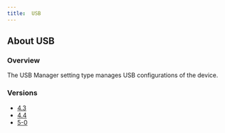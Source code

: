 ```yaml
---
title:  USB
---
```


## About USB

### Overview

The USB Manager setting type manages USB configurations of the device.

### Versions

* [4.3](4-3)
* [4.4](4-4)
* [5-0](5-0)